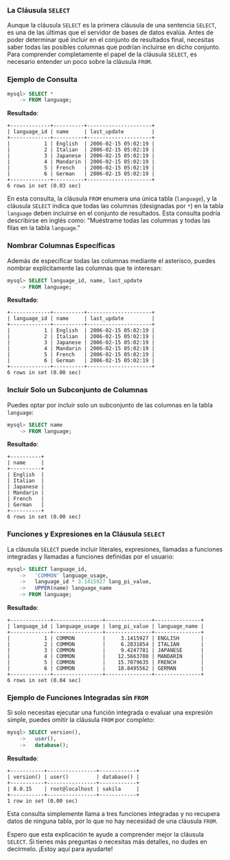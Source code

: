 ### La Cláusula `SELECT`

Aunque la cláusula `SELECT` es la primera cláusula de una sentencia `SELECT`, es una de las últimas que el servidor de bases de datos evalúa. Antes de poder determinar qué incluir en el conjunto de resultados final, necesitas saber todas las posibles columnas que podrían incluirse en dicho conjunto. Para comprender completamente el papel de la cláusula `SELECT`, es necesario entender un poco sobre la cláusula `FROM`.

### Ejemplo de Consulta

```sql
mysql> SELECT *
    -> FROM language;
```

**Resultado**:
```
+-------------+----------+---------------------+
| language_id | name     | last_update         |
+-------------+----------+---------------------+
|           1 | English  | 2006-02-15 05:02:19 |
|           2 | Italian  | 2006-02-15 05:02:19 |
|           3 | Japanese | 2006-02-15 05:02:19 |
|           4 | Mandarin | 2006-02-15 05:02:19 |
|           5 | French   | 2006-02-15 05:02:19 |
|           6 | German   | 2006-02-15 05:02:19 |
+-------------+----------+---------------------+
6 rows in set (0.03 sec)
```

En esta consulta, la cláusula `FROM` enumera una única tabla (`language`), y la cláusula `SELECT` indica que todas las columnas (designadas por `*`) en la tabla `language` deben incluirse en el conjunto de resultados. Esta consulta podría describirse en inglés como: "Muéstrame todas las columnas y todas las filas en la tabla `language`."

### Nombrar Columnas Específicas

Además de especificar todas las columnas mediante el asterisco, puedes nombrar explícitamente las columnas que te interesan:

```sql
mysql> SELECT language_id, name, last_update
    -> FROM language;
```

**Resultado**:
```
+-------------+----------+---------------------+
| language_id | name     | last_update         |
+-------------+----------+---------------------+
|           1 | English  | 2006-02-15 05:02:19 |
|           2 | Italian  | 2006-02-15 05:02:19 |
|           3 | Japanese | 2006-02-15 05:02:19 |
|           4 | Mandarin | 2006-02-15 05:02:19 |
|           5 | French   | 2006-02-15 05:02:19 |
|           6 | German   | 2006-02-15 05:02:19 |
+-------------+----------+---------------------+
6 rows in set (0.00 sec)
```

### Incluir Solo un Subconjunto de Columnas

Puedes optar por incluir solo un subconjunto de las columnas en la tabla `language`:

```sql
mysql> SELECT name
    -> FROM language;
```

**Resultado**:
```
+----------+
| name     |
+----------+
| English  |
| Italian  |
| Japanese |
| Mandarin |
| French   |
| German   |
+----------+
6 rows in set (0.00 sec)
```

### Funciones y Expresiones en la Cláusula `SELECT`

La cláusula `SELECT` puede incluir literales, expresiones, llamadas a funciones integradas y llamadas a funciones definidas por el usuario:

```sql
mysql> SELECT language_id,
    ->   'COMMON' language_usage,
    ->   language_id * 3.1415927 lang_pi_value,
    ->   UPPER(name) language_name
    -> FROM language;
```

**Resultado**:
```
+-------------+----------------+---------------+---------------+
| language_id | language_usage | lang_pi_value | language_name |
+-------------+----------------+---------------+---------------+
|           1 | COMMON         |     3.1415927 | ENGLISH       |
|           2 | COMMON         |     6.2831854 | ITALIAN       |
|           3 | COMMON         |     9.4247781 | JAPANESE      |
|           4 | COMMON         |    12.5663708 | MANDARIN      |
|           5 | COMMON         |    15.7079635 | FRENCH        |
|           6 | COMMON         |    18.8495562 | GERMAN        |
+-------------+----------------+---------------+---------------+
6 rows in set (0.04 sec)
```

### Ejemplo de Funciones Integradas sin `FROM`

Si solo necesitas ejecutar una función integrada o evaluar una expresión simple, puedes omitir la cláusula `FROM` por completo:

```sql
mysql> SELECT version(),
    ->   user(),
    ->   database();
```

**Resultado**:
```
+-----------+----------------+------------+
| version() | user()         | database() |
+-----------+----------------+------------+
| 8.0.15    | root@localhost | sakila     |
+-----------+----------------+------------+
1 row in set (0.00 sec)
```

Esta consulta simplemente llama a tres funciones integradas y no recupera datos de ninguna tabla, por lo que no hay necesidad de una cláusula `FROM`.

Espero que esta explicación te ayude a comprender mejor la cláusula `SELECT`. Si tienes más preguntas o necesitas más detalles, no dudes en decírmelo. ¡Estoy aquí para ayudarte!